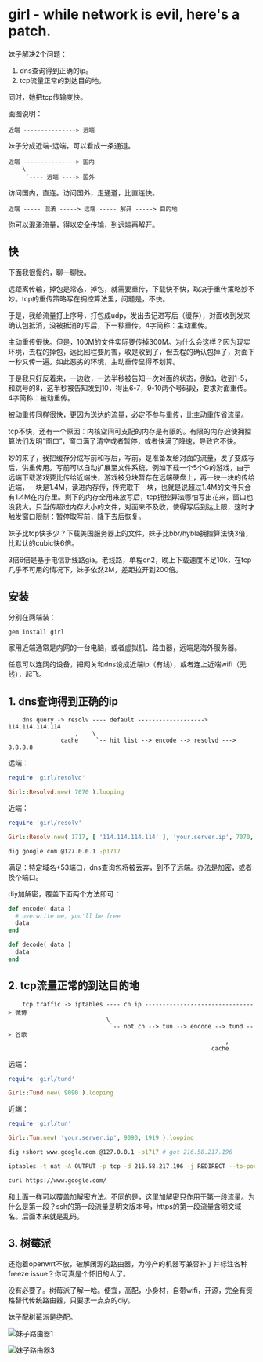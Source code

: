 # girl - while network is evil, here's a patch.

妹子解决2个问题：

1. dns查询得到正确的ip。
2. tcp流量正常的到达目的地。

同时，她把tcp传输变快。

画图说明：

```
近端 ---------------> 远端
```

妹子分成近端-远端，可以看成一条通道。

```
近端 ---------------> 国内
    \                     
     `---- 远端 ----> 国外
```

访问国内，直连。访问国外，走通道，比直连快。

```
近端 ----- 混淆 -----> 远端 ----- 解开 -----> 目的地
```

你可以混淆流量，得以安全传输，到远端再解开。

## 快

下面我很慢的，聊一聊快。

远距离传输，掉包是常态，掉包，就需要重传，下载快不快，取决于重传策略妙不妙。tcp的重传策略写在拥控算法里，问题是，不快。

于是，我给流量打上序号，打包成udp，发出去记进写后（缓存），对面收到发来确认包抵消，没被抵消的写后，下一秒重传。4字简称：主动重传。

主动重传很快。但是，100M的文件实际要传掉300M。为什么会这样？因为现实环境，去程的掉包，远比回程要厉害，收是收到了，但去程的确认包掉了，对面下一秒又传一遍。如此恶劣的环境，主动重传显得不划算。

于是我只好反着来，一边收，一边半秒被告知一次对面的状态，例如，收到1-5，和跳号的8，这半秒被告知发到10，得出6-7，9-10两个号码段，要求对面重传。4字简称：被动重传。

被动重传同样很快，更因为送达的流量，必定不参与重传，比主动重传省流量。

tcp不快，还有一个原因：内核空间可支配的内存是有限的。有限的内存迫使拥控算法们发明“窗口”，窗口满了清空或者暂停，或者快满了降速，导致它不快。

妙的来了，我把缓存分成写前和写后，写前，是准备发给对面的流量，发了变成写后，供重传用。写前可以自动扩展至文件系统，例如下载一个5个G的游戏，由于远端下载游戏要比传给近端快，游戏被分块暂存在远端硬盘上，再一块一块的传给近端，一块是1.4M，读进内存传，传完取下一块，也就是说超过1.4M的文件只会有1.4M在内存里。剩下的内存全用来放写后，tcp拥控算法哪怕写出花来，窗口也没我大。只当传超过内存大小的文件，对面来不及收，使得写后到达上限，这时才触发窗口限制：暂停取写前，降下去后恢复。

妹子比tcp快多少？下载美国服务器上的文件，妹子比bbr/hybla拥控算法快3倍，比默认的cubic快6倍。

3倍6倍是基于电信新线路gia。老线路，单程cn2，晚上下载速度不足10k，在tcp几乎不可用的情况下，妹子依然2M，差距拉开到200倍。

## 安装

分别在两端装：

```bash
gem install girl
```

家用近端通常是内网的一台电脑，或者虚拟机、路由器，远端是海外服务器。

任意可以连网的设备，把网关和dns设成近端ip（有线），或者连上近端wifi（无线），起飞。

## 1. dns查询得到正确的ip

```
    dns query -> resolv ---- default -------------------> 114.114.114.114
                   ,    \                     
               cache     `-- hit list --> encode --> resolvd ---> 8.8.8.8
```

远端：

```ruby
require 'girl/resolvd'

Girl::Resolvd.new( 7070 ).looping
```

近端：

```ruby
require 'girl/resolv'

Girl::Resolv.new( 1717, [ '114.114.114.114' ], 'your.server.ip', 7070, [ 'google.com' ] ).looping
```

```bash
dig google.com @127.0.0.1 -p1717
```

满足：特定域名+53端口，dns查询包将被丢弃，到不了远端。办法是加密，或者换个端口。

diy加解密，覆盖下面两个方法即可：

```ruby
def encode( data )
  # overwrite me, you'll be free
  data
end

def decode( data )
  data
end
```

## 2. tcp流量正常的到达目的地

```
    tcp traffic -> iptables ---- cn ip -------------------------------> 微博
                            \                        
                             `-- not cn --> tun --> encode --> tund --> 谷歌
                                                              ,
                                                          cache
```

远端：

```ruby
require 'girl/tund'

Girl::Tund.new( 9090 ).looping
```

近端：

```ruby
require 'girl/tun'

Girl::Tun.new( 'your.server.ip', 9090, 1919 ).looping
```

```bash
dig +short www.google.com @127.0.0.1 -p1717 # got 216.58.217.196

iptables -t nat -A OUTPUT -p tcp -d 216.58.217.196 -j REDIRECT --to-ports 1919

curl https://www.google.com/
```

和上面一样可以覆盖加解密方法。不同的是，这里加解密只作用于第一段流量。为什么是第一段？ssh的第一段流量是明文版本号，https的第一段流量含明文域名。后面本来就是乱码。

## 3. 树莓派

还抱着openwrt不放，破解闭源的路由器，为停产的机器写兼容补丁并标注各种freeze issue？你可真是个怀旧的人了。

没有必要了。树莓派了解一哈。便宜，高配，小身材，自带wifi，开源，完全有资格替代传统路由器，只要求一点点的diy。

妹子配树莓派是绝配。

![妹子路由器1](http://89.208.243.143/pic1.jpg)

![妹子路由器3](http://89.208.243.143/pic3.jpg)
